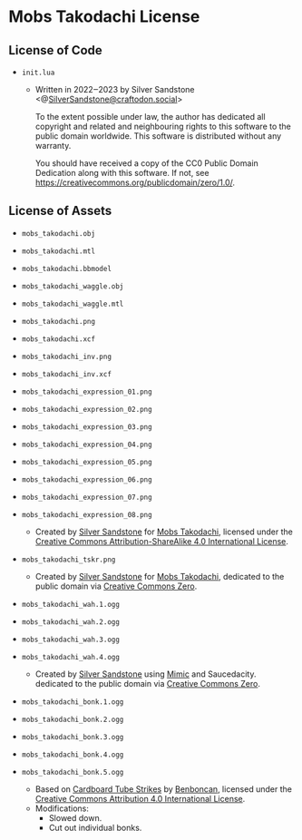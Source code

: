 Mobs Takodachi License
======================

License of Code
---------------

- `init.lua`
    - Written in 2022‒2023 by Silver Sandstone <@SilverSandstone@craftodon.social>

      To the extent possible under law, the author has dedicated all copyright
      and related and neighbouring rights to this software to the public
      domain worldwide. This software is distributed without any warranty.

      You should have received a copy of the CC0 Public Domain Dedication
      along with this software. If not, see
      <https://creativecommons.org/publicdomain/zero/1.0/>.


License of Assets
-----------------

- `mobs_takodachi.obj`
- `mobs_takodachi.mtl`
- `mobs_takodachi.bbmodel`
- `mobs_takodachi_waggle.obj`
- `mobs_takodachi_waggle.mtl`
- `mobs_takodachi.png`
- `mobs_takodachi.xcf`
- `mobs_takodachi_inv.png`
- `mobs_takodachi_inv.xcf`
- `mobs_takodachi_expression_01.png`
- `mobs_takodachi_expression_02.png`
- `mobs_takodachi_expression_03.png`
- `mobs_takodachi_expression_04.png`
- `mobs_takodachi_expression_05.png`
- `mobs_takodachi_expression_06.png`
- `mobs_takodachi_expression_07.png`
- `mobs_takodachi_expression_08.png`
    - Created by [Silver Sandstone] for [Mobs Takodachi],
      licensed under the [Creative Commons Attribution-ShareAlike 4.0 International License][CC BY-SA 4.0].

- `mobs_takodachi_tskr.png`
    - Created by [Silver Sandstone] for [Mobs Takodachi],
      dedicated to the public domain via [Creative Commons Zero][CC0 1.0].

- `mobs_takodachi_wah.1.ogg`
- `mobs_takodachi_wah.2.ogg`
- `mobs_takodachi_wah.3.ogg`
- `mobs_takodachi_wah.4.ogg`
    - Created by [Silver Sandstone] using [Mimic] and Saucedacity.
      dedicated to the public domain via [Creative Commons Zero][CC0 1.0].

- `mobs_takodachi_bonk.1.ogg`
- `mobs_takodachi_bonk.2.ogg`
- `mobs_takodachi_bonk.3.ogg`
- `mobs_takodachi_bonk.4.ogg`
- `mobs_takodachi_bonk.5.ogg`
    - Based on [Cardboard Tube Strikes] by [Benboncan],
      licensed under the [Creative Commons Attribution 4.0 International License][CC BY 4.0].
    - Modifications:
        - Slowed down.
        - Cut out individual bonks.


[Mobs Takodachi]:           https://content.minetest.net/packages/SilverSandstone/mobs_takodachi/   "Mobs Takodachi on Minetest ContentDB"
[Cardboard Tube Strikes]:   https://freesound.org/people/Benboncan/sounds/83008/                    "Cardboard Tube Strikes on FreeSound"
[Mimic]:                    https://github.com/MycroftAI/mimic1                                     "Mimic1 on GitHub"

[Silver Sandstone]:         https://content.minetest.net/users/SilverSandstone/                     "Silver Sandstone on Minetest ContentDB"
[Benboncan]:                https://freesound.org/people/Benboncan/                                 "Benboncan on FreeSound"

[CC BY 4.0]:                https://creativecommons.org/licenses/by/4.0/                            "Creative Commons Attribution 4.0"
[CC BY-SA 4.0]:             https://creativecommons.org/licenses/by-sa/4.0/                         "Creative Commons Attribution-ShareAlike 4.0"
[CC0 1.0]:                  https://creativecommons.org/publicdomain/zero/1.0/                      "Creative Commons Zero 1.0"
